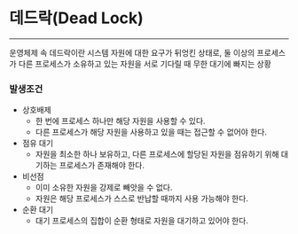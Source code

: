 # 데드락(Dead Lock)

---

운영체제 속 데드락이란 시스템 자원에 대한 요구가 뒤엉킨 상태로, 둘 이상의 프로세스가 다른 프로세스가 소유하고 있는 자원을 서로 기다릴 때 무한 대기에 빠지는 상황

### 발생조건
- 상호배제
  - 한 번에 프로세스 하나만 해당 자원을 사용할 수 있다.
  - 다른 프로세스가 해당 자원을 사용하고 있을 때는 접근할 수 없어야 한다.
- 점유 대기
  - 자원을 최소한 하나 보유하고, 다른 프로세스에 할당된 자원을 점유하기 위해 대기하는 프로세스가 존재해야 한다.
- 비선점
  - 이미 소유한 자원을 강제로 빼앗을 수 없다.
  - 자원은 해당 프로세스가 스스로 반납할 때까지 사용 가능해야 한다.
- 순환 대기
  - 대기 프로세스의 집합이 순환 형태로 자원을 대기하고 있어야 한다.

